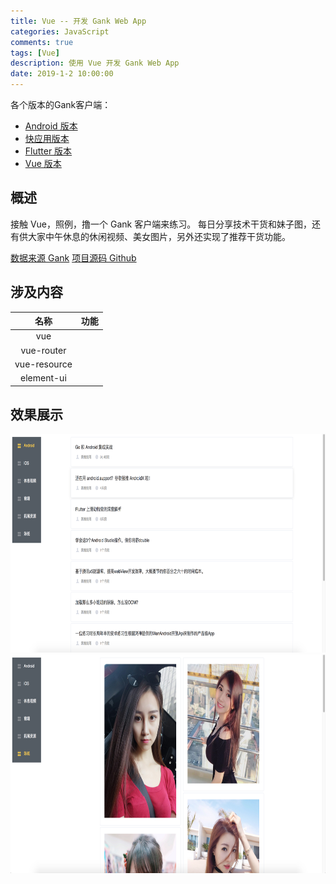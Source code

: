 ```yaml
---
title: Vue -- 开发 Gank Web App
categories: JavaScript
comments: true
tags: [Vue]
description: 使用 Vue 开发 Gank Web App
date: 2019-1-2 10:00:00
---
```


各个版本的Gank客户端：

 - [Android 版本](http://www.heqiangfly.com/2016/11/08/android-app-ganktoutiao/)
 - [快应用版本](http://www.heqiangfly.com/2018/10/01/quick-app-demo-ganktoutiao/)
 - [Flutter 版本](http://www.heqiangfly.com/2019/08/06/flutter-gank-app/)
 - [Vue 版本](http://www.heqiangfly.com/2019/06/02/javascript-vue-gank-web-app/)

## 概述

接触 Vue，照例，撸一个 Gank 客户端来练习。
每日分享技术干货和妹子图，还有供大家中午休息的休闲视频、美女图片，另外还实现了推荐干货功能。

[数据来源 Gank](http://gank.io/api)
[项目源码 Github](https://github.com/heqiangflytosky/gank-vue)

## 涉及内容

| 名称 | 功能 |
| :-------------: |:-------------:|
| vue | |
| vue-router |  |
| vue-resource |  |
| element-ui |  |

## 效果展示

<img src="https://raw.githubusercontent.com/heqiangflytosky/gank-vue/master/des_img/1.png" width="720" height="350"/>
<img src="https://raw.githubusercontent.com/heqiangflytosky/gank-vue/master/des_img/2.png" width="720" height="350"/>